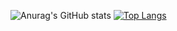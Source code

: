 <!-- [![Anurag's GitHub stats](https://github-readme-stats.vercel.app/api?username=dnhyxc)](https://github.com/anuraghazra/github-readme-stats) -->

![Anurag's GitHub stats](https://github-readme-stats.vercel.app/api?username=dnhyxc&show_icons=true&theme=radical) [![Top Langs](https://github-readme-stats.vercel.app/api/top-langs/?username=anuraghazra&layout=compact)](https://github.com/anuraghazra/github-readme-stats)

